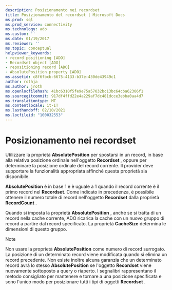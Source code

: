 ```yaml
---
description: Posizionamento nei recordset
title: Posizionamento del recordset | Microsoft Docs
ms.prod: sql
ms.prod_service: connectivity
ms.technology: ado
ms.custom: ''
ms.date: 01/19/2017
ms.reviewer: ''
ms.topic: conceptual
helpviewer_keywords:
- record positioning [ADO]
- Recordset object [ADO]
- repositioning record [ADO]
- AbsolutePosition property [ADO]
ms.assetid: c8f6fbcb-6675-4133-b37e-430de43949c1
author: rothja
ms.author: jroth
ms.openlocfilehash: 41bc6310f5fe9e75a57032bc13bc64cba62306f1
ms.sourcegitcommit: 917df4ffd22e4a229af7dc481dcce3ebba0aa4d7
ms.translationtype: MT
ms.contentlocale: it-IT
ms.lasthandoff: 02/10/2021
ms.locfileid: "100032553"
---
```

# <a name="recordset-positioning"></a>Posizionamento nei recordset
Utilizzare la proprietà **AbsolutePosition** per spostarsi in un record, in base alla relativa posizione ordinale nell'oggetto **Recordset** , oppure per determinare la posizione ordinale del record corrente. Il provider deve supportare la funzionalità appropriata affinché questa proprietà sia disponibile.  
  
 **AbsolutePosition** è in base 1 e è uguale a 1 quando il record corrente è il primo record nel **Recordset**. Come indicato in precedenza, è possibile ottenere il numero totale di record nell'oggetto **Recordset** dalla proprietà **RecordCount** .  
  
 Quando si imposta la proprietà **AbsolutePosition** , anche se si tratta di un record nella cache corrente, ADO ricarica la cache con un nuovo gruppo di record a partire dal record specificato. La proprietà **CacheSize** determina le dimensioni di questo gruppo.  
  
> [!NOTE]
>  Non usare la proprietà **AbsolutePosition** come numero di record surrogato. La posizione di un determinato record viene modificata quando si elimina un record precedente. Non esiste inoltre alcuna garanzia che un determinato record avrà lo stesso **AbsolutePosition** se l'oggetto **Recordset** viene nuovamente sottoposto a query o riaperto. I segnalibri rappresentano il metodo consigliato per mantenere e tornare a una posizione specificata e sono l'unico modo per posizionare tutti i tipi di oggetti **Recordset** .
